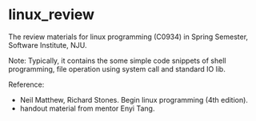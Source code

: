 # linux_review
The review materials for linux programming (C0934) in Spring Semester, Software Institute, NJU.

Note: Typically, it contains the some simple code snippets of shell programming, file operation using system call and standard IO lib.

Reference:
- Neil Matthew, Richard Stones. Begin linux programming (4th edition).
- handout material from mentor Enyi Tang.

